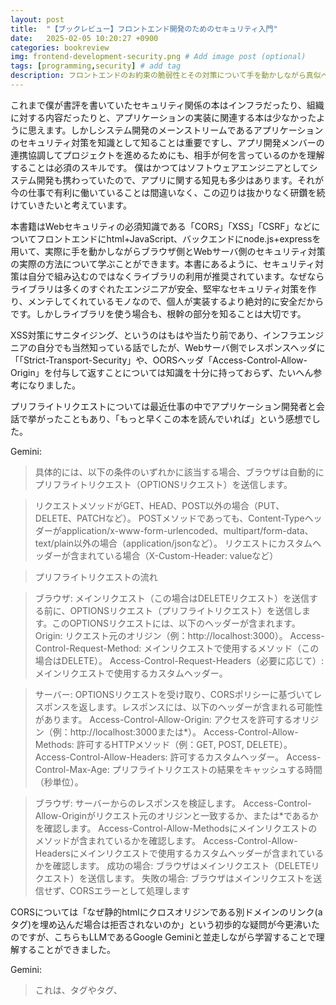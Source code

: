 ```yaml
---
layout: post
title:  "【ブックレビュー】フロントエンド開発のためのセキュリティ入門"
date:   2025-02-05 10:20:27 +0900
categories: bookreview
img: frontend-development-security.png # Add image post (optional)
tags: [programming,security] # add tag
description: フロントエンドのお約束の脆弱性とその対策について手を動かしながら真似べる本
---
```


これまで僕が書評を書いていたセキュリティ関係の本はインフラだったり、組織に対する内容だったりと、アプリケーションの実装に関連する本は少なかったように思えます。しかしシステム開発のメーンストリームであるアプリケーションのセキュリティ対策を知識として知ることは重要ですし、アプリ開発メンバーの連携協調してプロジェクトを進めるためにも、相手が何を言っているのかを理解することは必須のスキルです。
僕はかつてはソフトウェアエンジニアとしてシステム開発も携わっていたので、アプリに関する知見も多少はあります。それが今の仕事で有利に働いていることは間違いなく、この辺りは抜かりなく研鑽を続けていきたいと考えています。

本書籍はWebセキュリティの必須知識である「CORS」「XSS」「CSRF」などについてフロントエンドにhtml+JavaScript、バックエンドにnode.js+expressを用いて、実際に手を動かしながらブラウザ側とWebサーバ側のセキュリティ対策の実際の方法について学ぶことができます。本書にあるように、セキュリティ対策は自分で組み込むのではなくライブラリの利用が推奨されています。なぜならライブラリは多くのすぐれたエンジニアが安全、堅牢なセキュリティ対策を作り、メンテしてくれているモノなので、個人が実装するより絶対的に安全だからです。しかしライブラリを使う場合も、根幹の部分を知ることは大切です。

XSS対策にサニタイジング、というのはもはや当たり前であり、インフラエンジニアの自分でも当然知っている話でしたが、Webサーバ側でレスポンスヘッダに「「Strict-Transport-Security」や、OORSヘッダ「Access-Control-Allow-Origin」を付与して返すことについては知識を十分に持っておらず、たいへん参考になりました。

プリフライトリクエストについては最近仕事の中でアプリケーション開発者と会話で挙がったこともあり、「もっと早くこの本を読んでいれば」という感想でした。

Gemini:
> 具体的には、以下の条件のいずれかに該当する場合、ブラウザは自動的にプリフライトリクエスト（OPTIONSリクエスト）を送信します。

> リクエストメソッドがGET、HEAD、POST以外の場合（PUT、DELETE、PATCHなど）。
> POSTメソッドであっても、Content-Typeヘッダーがapplication/x-www-form-urlencoded、multipart/form-data、text/plain以外の場合（application/jsonなど）。
> リクエストにカスタムヘッダーが含まれている場合（X-Custom-Header: valueなど）

> プリフライトリクエストの流れ

> ブラウザ: メインリクエスト（この場合はDELETEリクエスト）を送信する前に、OPTIONSリクエスト（プリフライトリクエスト）を送信します。このOPTIONSリクエストには、以下のヘッダーが含まれます。
> Origin: リクエスト元のオリジン（例：http://localhost:3000）。
> Access-Control-Request-Method: メインリクエストで使用するメソッド（この場合はDELETE）。
> Access-Control-Request-Headers（必要に応じて）: メインリクエストで使用するカスタムヘッダー。

> サーバー: OPTIONSリクエストを受け取り、CORSポリシーに基づいてレスポンスを返します。レスポンスには、以下のヘッダーが含まれる可能性があります。
> Access-Control-Allow-Origin: アクセスを許可するオリジン（例：http://localhost:3000または*）。
> Access-Control-Allow-Methods: 許可するHTTPメソッド（例：GET, POST, DELETE）。
> Access-Control-Allow-Headers: 許可するカスタムヘッダー。
> Access-Control-Max-Age: プリフライトリクエストの結果をキャッシュする時間（秒単位）。

> ブラウザ: サーバーからのレスポンスを検証します。
> Access-Control-Allow-Originがリクエスト元のオリジンと一致するか、または*であるかを確認します。
> Access-Control-Allow-Methodsにメインリクエストのメソッドが含まれているかを確認します。
> Access-Control-Allow-Headersにメインリクエストで使用するカスタムヘッダーが含まれているかを確認します。
> 成功の場合: ブラウザはメインリクエスト（DELETEリクエスト）を送信します。
> 失敗の場合: ブラウザはメインリクエストを送信せず、CORSエラーとして処理します

CORSについては「なぜ静的htmlにクロスオリジンである別ドメインのリンク(aタグ)を埋め込んだ場合は拒否されないのか」という初歩的な疑問が今更沸いたのですが、こちらもLLMであるGoogle Geminiと並走しながら学習することで理解することができました。

Gemini:
> これは、<img>タグや<link>タグ、<script>タグなど、一部の要素はCORSの制約を受けないためです。これらの要素は、クロスオリジンリソースを埋め込むことが歴史的に許容されてきました。
> 具体的には、以下のリソースはCORSの制約を受けません。
> <img>タグの画像
> <video>タグや<audio>タグのメディア
> <link>タグのCSS
> <script>タグのJavaScript
> <frame>タグや<iframe>タグで読み込まれるコンテンツ

僕:
> scriptタグやiframeタグでクロスオリジンのコンテンツをデフォルトで拒否していないのは危険ではないでしょうか？

Gemini:
> <script>タグや<iframe>タグがデフォルトでクロスオリジンのコンテンツを許可しているのは、歴史的な経緯によるものです。しかし、これはセキュリティ上のリスクを含んでいるため、現代のWebセキュリティではCSP、SRI、SameSite Cookie、sandbox属性などの対策を組み合わせて、これらのリスクを軽減しています。

> 特にCSPは、<script>タグによるXSS攻撃を防ぐための最も効果的な手段の一つであり、現代のWebアプリケーション開発においては必須のセキュリティ対策と言えるでしょう。

> つまり、デフォルトで拒否していないことは確かに危険性を含んでいますが、現代のWeb開発ではこれらの危険性を認識した上で、適切なセキュリティ対策を講じることが重要です

一昔前なら、学生のこのような質問についての回答は、先輩や先生が、必要に応じてネットで調べて回答していたはず。学生が自力で上記知識をまとめるにはかなりの時間を検索に費やさなければいけなかったはずです。それが今や一瞬で比喩などを用いながら腑に落ちる回答を得られるとは…LLM（AIチャット）の凄さを再認識しました。